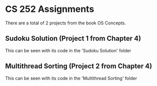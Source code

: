 # CS 252 Assignments
There are a total of 2 projects from the book OS Concepts.
## Sudoku Solution (Project 1 from Chapter 4)
This can be seen with its code in the 'Sudoku Solution' folder
## Multithread Sorting (Project 2 from Chapter 4)
This can be seen with its code in the 'Multithread Sorting' folder
